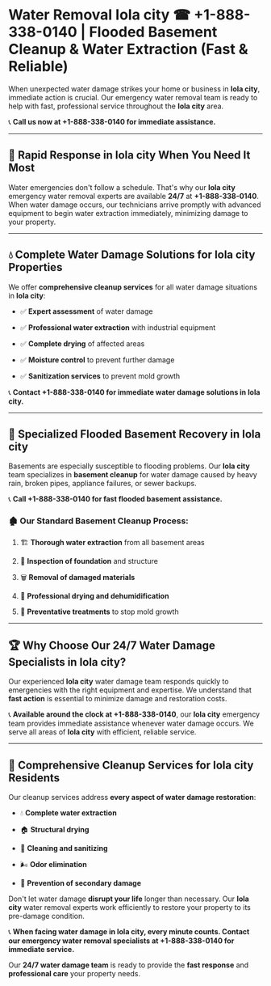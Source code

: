 # Water Removal Iola city ☎ +1-888-338-0140 | Flooded Basement Cleanup & Water Extraction (Fast & Reliable)

When unexpected water damage strikes your home or business in **Iola city**, immediate action is crucial. Our emergency water removal team is ready to help with fast, professional service throughout the **Iola city** area. 

📞 **Call us now at +1-888-338-0140 for immediate assistance.**
---
## 🚀 Rapid Response in Iola city When You Need It Most
Water emergencies don't follow a schedule. That's why our **Iola city** emergency water removal experts are available **24/7** at **+1-888-338-0140**. When water damage occurs, our technicians arrive promptly with advanced equipment to begin water extraction immediately, minimizing damage to your property.
---
## 💧 Complete Water Damage Solutions for Iola city Properties
We offer **comprehensive cleanup services** for all water damage situations in **Iola city**:
- ✅ **Expert assessment** of water damage  
- ✅ **Professional water extraction** with industrial equipment  
- ✅ **Complete drying** of affected areas  
- ✅ **Moisture control** to prevent further damage  
- ✅ **Sanitization services** to prevent mold growth  
📞 **Contact +1-888-338-0140 for immediate water damage solutions in Iola city.**
---
## 🌊 Specialized Flooded Basement Recovery in Iola city
Basements are especially susceptible to flooding problems. Our **Iola city** team specializes in **basement cleanup** for water damage caused by heavy rain, broken pipes, appliance failures, or sewer backups. 
📞 **Call +1-888-338-0140 for fast flooded basement assistance.**
### 🏚️ Our Standard Basement Cleanup Process:
1. 🏗️ **Thorough water extraction** from all basement areas  
2. 🔎 **Inspection of foundation** and structure  
3. 🗑️ **Removal of damaged materials**  
4. 💨 **Professional drying and dehumidification**  
5. 🚫 **Preventative treatments** to stop mold growth  
---
## 🏆 Why Choose Our 24/7 Water Damage Specialists in Iola city?
Our experienced **Iola city** water damage team responds quickly to emergencies with the right equipment and expertise. We understand that **fast action** is essential to minimize damage and restoration costs.
📞 **Available around the clock at +1-888-338-0140**, our **Iola city** emergency team provides immediate assistance whenever water damage occurs. We serve all areas of **Iola city** with efficient, reliable service.
---
## 🧹 Comprehensive Cleanup Services for Iola city Residents
Our cleanup services address **every aspect of water damage restoration**:
- 💧 **Complete water extraction**  
- 🏠 **Structural drying**  
- 🧼 **Cleaning and sanitizing**  
- 🌬️ **Odor elimination**  
- 🚫 **Prevention of secondary damage**  
Don't let water damage **disrupt your life** longer than necessary. Our **Iola city** water removal experts work efficiently to restore your property to its pre-damage condition.
📞 **When facing water damage in Iola city, every minute counts. Contact our emergency water removal specialists at +1-888-338-0140 for immediate service.**
Our **24/7 water damage team** is ready to provide the **fast response** and **professional care** your property needs.
